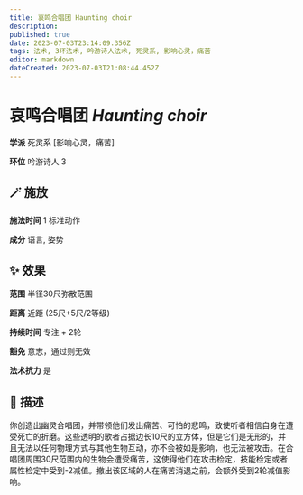 ```yaml
---
title: 哀鸣合唱团 Haunting choir
description: 
published: true
date: 2023-07-03T23:14:09.356Z
tags: 法术, 3环法术, 吟游诗人法术, 死灵系, 影响心灵，痛苦
editor: markdown
dateCreated: 2023-07-03T21:08:44.452Z
---
```


# **哀鸣合唱团** *Haunting choir*

**学派** 死灵系 \[影响心灵，痛苦\] 

**环位** 吟游诗人 3

## 🪄 施放

**施法时间** 1 标准动作

**成分** 语言, 姿势

## ✨ 效果  

**范围** 半径30尺弥散范围

**距离** 近距 (25尺+5尺/2等级)  

**持续时间** 专注 + 2轮 

**豁免** 意志，通过则无效

**法术抗力** 是

## 📖 描述

你创造出幽灵合唱团，并带领他们发出痛苦、可怕的悲鸣，致使听者相信自身在遭受死亡的折磨。这些透明的歌者占据边长10尺的立方体，但是它们是无形的，并且无法以任何物理方式与其他生物互动，亦不会被如是影响，也无法被攻击。在合唱团周围30尺范围内的生物会遭受痛苦，这使得他们在攻击检定，技能检定或者属性检定中受到-2减值。撤出该区域的人在痛苦消退之前，会额外受到2轮减值影响。
    